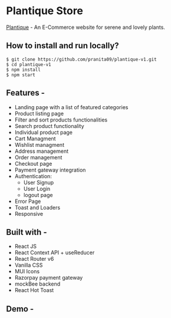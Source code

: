 # Plantique Store

[Plantique](https://plantique-v1.netlify.app/) - An E-Commerce website for serene and lovely plants.

## How to install and run locally?

```
$ git clone https://github.com/pranita09/plantique-v1.git
$ cd plantique-v1
$ npm install
$ npm start
```

## Features -

- Landing page with a list of featured categories
- Product listing page
- Filter and sort products functionalities
- Search product functionality
- Individual product page
- Cart Managment
- Wishlist managment
- Address management
- Order management
- Checkout page
- Payment gateway integration
- Authentication:
  - User Signup
  - User Login
  - logout page
- Error Page
- Toast and Loaders
- Responsive

## Built with -

- React JS
- React Context API + useReducer
- React Router v6
- Vanilla CSS
- MUI Icons
- Razorpay payment gateway
- mockBee backend
- React Hot Toast

## Demo -
